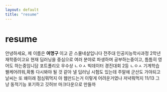 ```yaml
---
layout: default
title: "resume"
---
```


# resume

안녕하세요, 제 이름은 **여명구** 이고 곧 스물네살입니다
전주대 인공지능학사과정 2학년 재학중이고요
현재 딥러닝을 중심으로 여러 분야로 파생하며 공부하는중이고, 틈틈히 영어도 하는중임니담
포트폴리오 우수상 ㄴㅇㅅ
빅데이터 경진대회 2등 ㄴㅇㅅ
기계학습 왤케어려워,확통 다시봐야 될 것 같아
낼 딥러닝 시험도 있는데
주말에 군산도 가야되고
날씨는 또 왜이래
점심뭐먹지
아 웹만드는거 이렇게 어려운거였나
저녁뭐먹지
11/13
그냥 동적기능 포기하고 깃허브 마크다운으로 만들까
